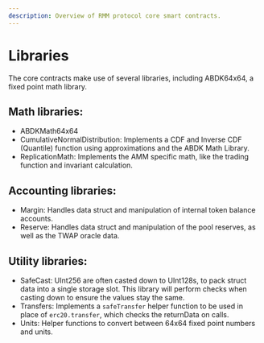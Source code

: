 ```yaml
---
description: Overview of RMM protocol core smart contracts.
---
```


# Libraries

The core contracts make use of several libraries, including ABDK64x64, a fixed point math library.

## Math libraries:

* ABDKMath64x64
* CumulativeNormalDistribution: Implements a CDF and Inverse CDF (Quantile) function using approximations and the ABDK Math Library.
* ReplicationMath: Implements the AMM specific math, like the trading function and invariant calculation.

## Accounting libraries:

* Margin: Handles data struct and manipulation of internal token balance accounts.
* Reserve: Handles data struct and manipulation of the pool reserves, as well as the TWAP oracle data.

## Utility libraries:

* SafeCast: UInt256 are often casted down to UInt128s, to pack struct data into a single storage slot. This library will perform checks when casting down to ensure the values stay the same.
* Transfers: Implements a `safeTransfer` helper function to be used in place of `erc20.transfer`, which checks the returnData on calls.
* Units: Helper functions to convert between 64x64 fixed point numbers and units.
